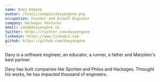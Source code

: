 ```yaml
---
name: Davy Engone
avatar: /static/images/davyengone.png
occupation: Founder and Growth Engineer
company: Hackages Ventures
email: idea@davyengone.io
twitter: https://twitter.com/davyengone
linkedin: https://www.linkedin.com
github: https://github.com/davyengone
---
```


Davy is a software engineer, an educator, a runner, a father and Marjolein's best partner.

Davy has built companies like Sporten and Philos and Hackages. Throught his works, he has
impacted thousand of engineers.
